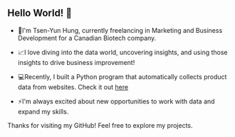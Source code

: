## Hello World! 👋

- 🌱I'm Tsen-Yun Hung, currently freelancing in Marketing and Business Development for a Canadian Biotech company.

- 📈I love diving into the data world, uncovering insights, and using those insights to drive business improvement!

- 💻Recently, I built a Python program that automatically collects product data from websites. Check it out [here](https://github.com/tsenyun/Python/blob/main/Amazon%20Web%20Scraping.ipynb)

- ⚡I'm always excited about new opportunities to work with data and expand my skills.

Thanks for visiting my GitHub! Feel free to explore my projects.



<!--
**tsenyun/tsenyun** is a ✨ _special_ ✨ repository because its `README.md` (this file) appears on your GitHub profile.

Here are some ideas to get you started:

- 🔭 I’m currently working on ...
- 🌱 I’m currently learning ...
- 👯 I’m looking to collaborate on ...
- 🤔 I’m looking for help with ...
- 💬 Ask me about ...
- 📫 How to reach me: ...
- 😄 Pronouns: ...
- ⚡ Fun fact: ...
-->
